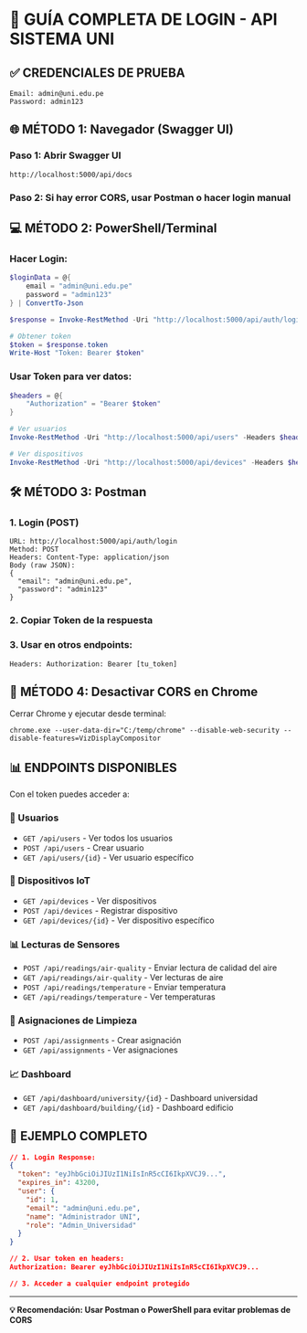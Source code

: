 # 🔐 GUÍA COMPLETA DE LOGIN - API SISTEMA UNI

## ✅ CREDENCIALES DE PRUEBA
```
Email: admin@uni.edu.pe
Password: admin123
```

## 🌐 MÉTODO 1: Navegador (Swagger UI)

### Paso 1: Abrir Swagger UI
```
http://localhost:5000/api/docs
```

### Paso 2: Si hay error CORS, usar Postman o hacer login manual

## 💻 MÉTODO 2: PowerShell/Terminal

### Hacer Login:
```powershell
$loginData = @{
    email = "admin@uni.edu.pe"
    password = "admin123"
} | ConvertTo-Json

$response = Invoke-RestMethod -Uri "http://localhost:5000/api/auth/login" -Method POST -ContentType "application/json" -Body $loginData

# Obtener token
$token = $response.token
Write-Host "Token: Bearer $token"
```

### Usar Token para ver datos:
```powershell
$headers = @{
    "Authorization" = "Bearer $token"
}

# Ver usuarios
Invoke-RestMethod -Uri "http://localhost:5000/api/users" -Headers $headers

# Ver dispositivos  
Invoke-RestMethod -Uri "http://localhost:5000/api/devices" -Headers $headers
```

## 🛠️ MÉTODO 3: Postman

### 1. Login (POST)
```
URL: http://localhost:5000/api/auth/login
Method: POST
Headers: Content-Type: application/json
Body (raw JSON):
{
  "email": "admin@uni.edu.pe", 
  "password": "admin123"
}
```

### 2. Copiar Token de la respuesta

### 3. Usar en otros endpoints:
```
Headers: Authorization: Bearer [tu_token]
```

## 🔧 MÉTODO 4: Desactivar CORS en Chrome

Cerrar Chrome y ejecutar desde terminal:
```
chrome.exe --user-data-dir="C:/temp/chrome" --disable-web-security --disable-features=VizDisplayCompositor
```

## 📊 ENDPOINTS DISPONIBLES

Con el token puedes acceder a:

### 👥 Usuarios
- `GET /api/users` - Ver todos los usuarios
- `POST /api/users` - Crear usuario  
- `GET /api/users/{id}` - Ver usuario específico

### 📱 Dispositivos IoT
- `GET /api/devices` - Ver dispositivos
- `POST /api/devices` - Registrar dispositivo
- `GET /api/devices/{id}` - Ver dispositivo específico

### 📊 Lecturas de Sensores  
- `POST /api/readings/air-quality` - Enviar lectura de calidad del aire
- `GET /api/readings/air-quality` - Ver lecturas de aire
- `POST /api/readings/temperature` - Enviar temperatura
- `GET /api/readings/temperature` - Ver temperaturas

### 🧹 Asignaciones de Limpieza
- `POST /api/assignments` - Crear asignación
- `GET /api/assignments` - Ver asignaciones

### 📈 Dashboard
- `GET /api/dashboard/university/{id}` - Dashboard universidad
- `GET /api/dashboard/building/{id}` - Dashboard edificio

## 🎯 EJEMPLO COMPLETO

```json
// 1. Login Response:
{
  "token": "eyJhbGciOiJIUzI1NiIsInR5cCI6IkpXVCJ9...",
  "expires_in": 43200,
  "user": {
    "id": 1,
    "email": "admin@uni.edu.pe",
    "name": "Administrador UNI", 
    "role": "Admin_Universidad"
  }
}

// 2. Usar token en headers:
Authorization: Bearer eyJhbGciOiJIUzI1NiIsInR5cCI6IkpXVCJ9...

// 3. Acceder a cualquier endpoint protegido
```

---
**💡 Recomendación: Usar Postman o PowerShell para evitar problemas de CORS**